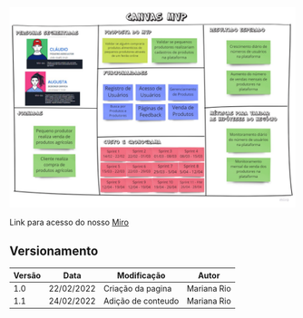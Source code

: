 ![](img/CanvasMVP2.jpg)

Link para acesso do nosso [Miro](https://miro.com/welcomeonboard/cE9neFl0aEt5Tk9sUUVaZzlyWnU4UHVjQ04wSDZSdWluNmJiendWRnE2SDR4NlNoemo0aDFscFEyRDQ4c2daZXwzMDc0NDU3MzUwNjM3NTAyODQ2?invite_link_id=819555062367)

## Versionamento

 Versão|Data      |Modificação        |Autor
-------|----------|-------------------|--------
1.0    |22/02/2022|Criação da pagina| Mariana Rio
1.1    |24/02/2022|Adição de conteudo| Mariana Rio